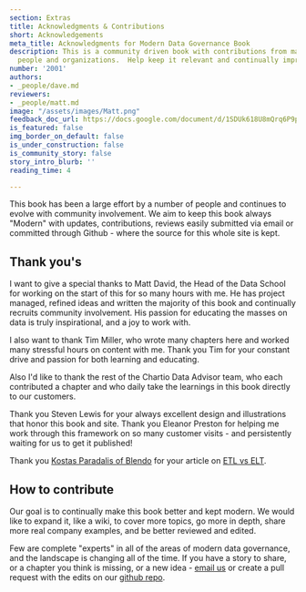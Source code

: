 ```yaml
---
section: Extras
title: Acknowledgments & Contributions
short: Acknowledgements
meta_title: Acknowledgments for Modern Data Governance Book
description: This is a community driven book with contributions from many different
  people and organizations.  Help keep it relevant and continually improving.
number: '2001'
authors:
- _people/dave.md
reviewers:
- _people/matt.md
image: "/assets/images/Matt.png"
feedback_doc_url: https://docs.google.com/document/d/1SDUk618U8mQrq6P9pCXaePxm7aX953wO28D7FxrZ6_w/edit?usp=sharing
is_featured: false
img_border_on_default: false
is_under_construction: false
is_community_story: false
story_intro_blurb: ''
reading_time: 4

---
```

This book has been a large effort by a number of people and continues to evolve with community involvement.  We aim to keep this book always "Modern" with updates, contributions, reviews easily submitted via email or committed through Github - where the source for this whole site is kept.

## Thank you's

I want to give a special thanks to Matt David, the Head of the Data School for working on the start of this for so many hours with me. He has project managed, refined ideas and written the majority of this book and continually recruits community involvement.  His passion for educating the masses on data is truly inspirational, and a joy to work with.

I also want to thank Tim Miller, who wrote many chapters here and worked many stressful hours on content with me. Thank you Tim for your constant drive and passion for both learning and educating.

Also I'd like to thank the rest of the Chartio Data Advisor team, who each contributed a chapter and who daily take the learnings in this book directly to our customers.

Thank you Steven Lewis for your always excellent design and illustrations that honor this book and site. Thank you Eleanor Preston for helping me work through this framework on so many customer visits - and persistently waiting for us to get it published!

Thank you [Kostas Paradalis of Blendo](https://www.blendo.co) for your article on [ETL vs ELT](/data-governance/etl-vs-elt/).

## How to contribute

Our goal is to continually make this book better and kept modern.  We would like to expand it, like a wiki, to cover more topics, go more in depth, share more real company examples, and be better reviewed and edited.

Few are complete "experts" in all of the areas of modern data governance, and the landscape is changing all of the time. If you have a story to share, or a chapter you think is missing, or a new idea - [email us](mailto:mdavid@dataschool.com) or create a pull request with the edits on our [github repo](https://github.com/chartio/dataschool).